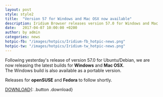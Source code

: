 ```yaml
---
layout: post
style: style2
title:  "Version 57 for Windows and Mac OSX now available"
description: Iridium Browser releases version 57.0 for Windows and Mac OSX
date:   2017-04-07 10:00:00 +0200
author:	by admin
categories: news
hotpic-fb: "/images/hotpics/Iridium-fb_hotpic-news.png"
hotpic-tw: "/images/hotpics/Iridium-tw_hotpic-news.png"
---
```


Following yesterday's release of version 57.0 for Ubuntu/Debian, we are now releasing the latest builds for **Windows** and **Mac OSX**.     
The Windows build is also available as a portable version.     
<!--break-->
Releases for **openSUSE** and **Fedora** to follow shortly.     

[DOWNLOAD](/downloads/index.html "Download Iridium Browser v57"){: .button .download}     
